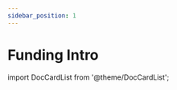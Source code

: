 ```yaml
---
sidebar_position: 1
---
```


# Funding Intro


import DocCardList from '@theme/DocCardList';

<DocCardList />